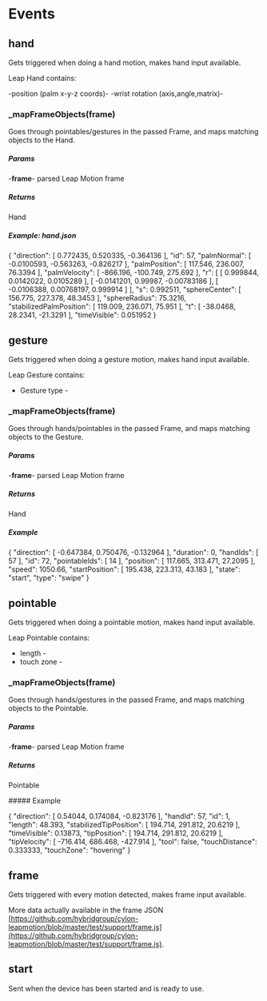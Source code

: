 # Events

## hand

Gets triggered when doing a hand motion, makes hand input available.

Leap Hand contains:

-position (palm x-y-z coords)- 
-wrist rotation (axis,angle,matrix)-

### _mapFrameObjects(frame)

Goes through pointables/gestures in the passed Frame, and maps matching objects to the Hand.

##### Params
-**frame**- parsed Leap Motion frame

##### Returns

Hand

##### Example: hand.json

  {
      "direction": [
        0.772435,
        0.520335,
        -0.364136
      ],
      "id": 57,
      "palmNormal": [
        -0.0100593,
        -0.563263,
        -0.826217
      ],
      "palmPosition": [
        117.546,
        236.007,
        76.3394
      ],
      "palmVelocity": [
        -866.196,
        -100.749,
        275.692
      ],
      "r": [
        [
          0.999844,
          0.0142022,
          0.0105289
        ],
        [
          -0.0141201,
          0.99987,
          -0.00783186
        ],
        [
          -0.0106388,
          0.00768197,
          0.999914
        ]
      ],
      "s": 0.992511,
      "sphereCenter": [
        156.775,
        227.378,
        48.3453
      ],
      "sphereRadius": 75.3216,
      "stabilizedPalmPosition": [
        119.009,
        236.071,
        75.951
      ],
      "t": [
        -38.0468,
        28.2341,
        -21.3291
      ],
      "timeVisible": 0.051952
    }
  


## gesture

Gets triggered when doing a gesture motion, makes hand input available.

Leap Gesture contains:

- Gesture type -

### _mapFrameObjects(frame)

Goes through hands/pointables in the passed Frame, and maps matching objects to the Gesture.

##### Params

-**frame**- parsed Leap Motion frame

##### Returns

Hand

##### Example

  {
      "direction": [
        -0.647384,
        0.750476,
        -0.132964
      ],
      "duration": 0,
      "handIds": [
        57
      ],
      "id": 72,
      "pointableIds": [
        14
      ],
      "position": [
        117.665,
        313.471,
        27.2095
      ],
      "speed": 1050.66,
      "startPosition": [
        195.438,
        223.313,
        43.183
      ],
      "state": "start",
      "type": "swipe"
    }

## pointable

Gets triggered when doing a pointable motion, makes hand input available.

Leap Pointable contains:

- length -
- touch zone -

### _mapFrameObjects(frame)

Goes through hands/gestures in the passed Frame, and maps matching objects to the Pointable.

##### Params

-**frame**- parsed Leap Motion frame

##### Returns

Pointable

##### Example

  {
      "direction": [
        0.54044,
        0.174084,
        -0.823176
      ],
      "handId": 57,
      "id": 1,
      "length": 48.393,
      "stabilizedTipPosition": [
        194.714,
        291.812,
        20.6219
      ],
      "timeVisible": 0.13873,
      "tipPosition": [
        194.714,
        291.812,
        20.6219
      ],
      "tipVelocity": [
        -716.414,
        686.468,
        -427.914
      ],
      "tool": false,
      "touchDistance": 0.333333,
      "touchZone": "hovering"
    }

## frame

Gets triggered with every motion detected, makes frame input available.

More data actually available in the frame JSON [https://github.com/hybridgroup/cylon-leapmotion/blob/master/test/support/frame.js](https://github.com/hybridgroup/cylon-leapmotion/blob/master/test/support/frame.js).

## start

Sent when the device has been started and is ready to use.


